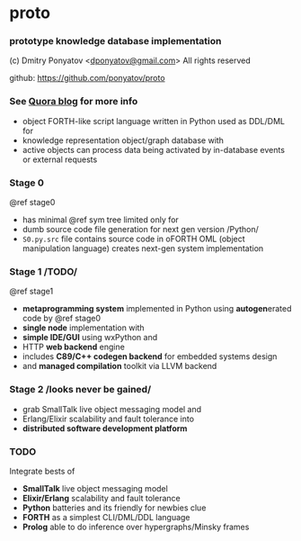 # proto
### prototype knowledge database implementation

(c) Dmitry Ponyatov <<dponyatov@gmail.com>> All rights reserved

github: https://github.com/ponyatov/proto

### See <a href="http://ponyatov.quora.com/On-computer-language-design-prototype-knowledge-database-implementation">Quora blog</a> for more info

* object FORTH-like script language written in Python used as DDL/DML for
* knowledge representation object/graph database with
* active objects can process data being activated by in-database events or external requests

### Stage 0

@ref stage0

* has minimal @ref sym tree limited only for
* dumb source code file generation for next gen version /Python/
* `S0.py.src` file contains source code in oFORTH OML (object manipulation language) creates next-gen system implementation

### Stage 1 /TODO/

@ref stage1

* <b>metaprogramming system</b> implemented in Python using <b>autogen</b>erated code by @ref stage0
* <b>single node</b> implementation with
* <b>simple IDE/GUI</b> using wxPython and
* HTTP <b>web backend</b> engine
* includes <b>C89/C++ codegen backend</b> for embedded systems design
* and <b>managed compilation</b> toolkit via LLVM backend

### Stage 2 /looks never be gained/

* grab SmallTalk live object messaging model and
* Erlang/Elixir scalability and fault tolerance into
* <b>distributed software development platform</b>

### TODO

Integrate bests of
* <b>SmallTalk</b> live object messaging model
* <b>Elixir/Erlang</b> scalability and fault tolerance
* <b>Python</b> batteries and its friendly for newbies clue
* <b>FORTH</b> as a simplest CLI/DML/DDL language
* <b>Prolog</b> able to do inference over hypergraphs/Minsky frames
